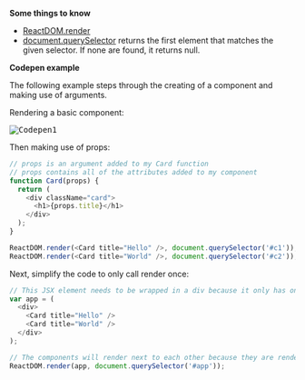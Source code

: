 **Some things to know**

- [ReactDOM.render](https://reactjs.org/docs/react-dom.html#render)
- [document.querySelector](https://developer.mozilla.org/en-US/docs/Web/API/Document/querySelector) returns the first element that matches the given selector. If none are found, it returns null.

**Codepen example**

The following example steps through the creating of a component and making use of arguments.

Rendering a basic component:

<kbd>![Codepen1](Screenshots/Codepen1.png)</kbd>

Then making use of props:

```js
// props is an argument added to my Card function
// props contains all of the attributes added to my component
function Card(props) {
  return (
    <div className="card">
      <h1>{props.title}</h1>
    </div>
  );
}

ReactDOM.render(<Card title="Hello" />, document.querySelector('#c1'));
ReactDOM.render(<Card title="World" />, document.querySelector('#c2'));
```

Next, simplify the code to only call render once:

```js
// This JSX element needs to be wrapped in a div because it only has one root element
var app = (
  <div>
    <Card title="Hello" />
    <Card title="World" />
  </div>
);

// The components will render next to each other because they are rendered in the same hook/div
ReactDOM.render(app, document.querySelector('#app'));
```
